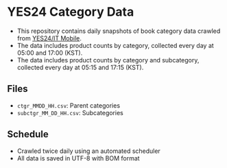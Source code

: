 # YES24 Category Data

- This repository contains daily snapshots of book category data crawled from [YES24/IT Mobile](https://www.yes24.com/Product/Category/Display/001001003).  
- The data includes product counts by category, collected every day at 05:00 and 17:00 (KST).
- The data includes product counts by category and subcategory, collected every day at 05:15 and 17:15 (KST).

## Files
- `ctgr_MMDD_HH.csv`: Parent categories
- `subctgr_MM_DD_HH.csv`: Subcategories

## Schedule
- Crawled twice daily using an automated scheduler
- All data is saved in UTF-8 with BOM format
